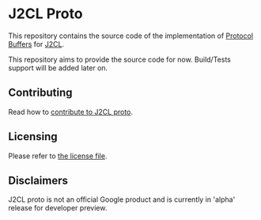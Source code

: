 # J2CL Proto

This repository contains the source code of the implementation of
[Protocol Buffers](https://developers.google.com/protocol-buffers)
for [J2CL](http://j2cl.io).

This repository aims to provide the source code for now. Build/Tests support
will be added later on.

Contributing
------------
Read how to [contribute to J2CL proto](CONTRIBUTING.md).

Licensing
---------
Please refer to [the license file](LICENSE).

Disclaimers
-----------
J2CL proto is not an official Google product and is currently in 'alpha' release for developer preview.
